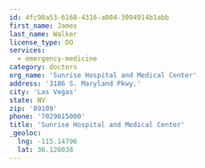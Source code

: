 ```yaml
---
id: 4fc98a53-6168-4316-a004-3094914b1abb
first_name: James
last_name: Walker
license_type: DO
services:
  - emergency-medicine
category: doctors
org_name: 'Sunrise Hospital and Medical Center'
address: '3186 S. Maryland Pkwy.'
city: 'Las Vegas'
state: NV
zip: '89109'
phone: '7029615000'
title: 'Sunrise Hospital and Medical Center'
_geoloc:
  lng: -115.14796
  lat: 36.126038
---
```

